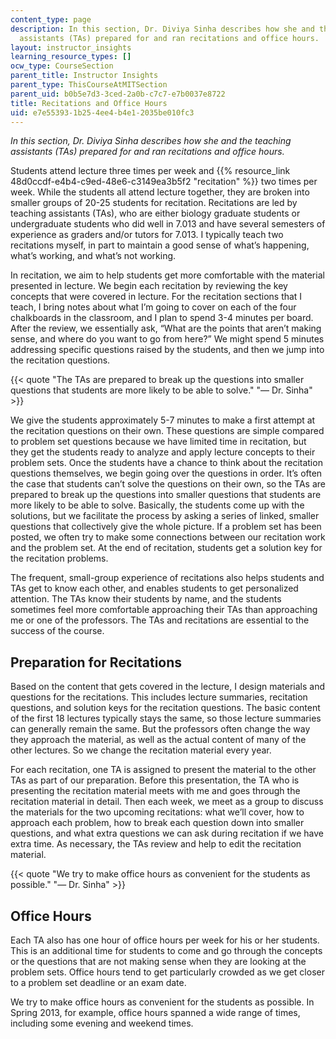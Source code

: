```yaml
---
content_type: page
description: In this section, Dr. Diviya Sinha describes how she and the teaching
  assistants (TAs) prepared for and ran recitations and office hours.
layout: instructor_insights
learning_resource_types: []
ocw_type: CourseSection
parent_title: Instructor Insights
parent_type: ThisCourseAtMITSection
parent_uid: b0b5e7d3-3ced-2a0b-c7c7-e7b0037e8722
title: Recitations and Office Hours
uid: e7e55393-1b25-4ee4-b4e1-2035be010fc3
---
```


_In this section, Dr. Diviya Sinha describes how she and the teaching assistants (TAs) prepared for and ran recitations and office hours._

Students attend lecture three times per week and {{% resource_link 48d0ccdf-e4b4-c9ed-48e6-c3149ea3b5f2 "recitation" %}} two times per week. While the students all attend lecture together, they are broken into smaller groups of 20-25 students for recitation. Recitations are led by teaching assistants (TAs), who are either biology graduate students or undergraduate students who did well in 7.013 and have several semesters of experience as graders and/or tutors for 7.013. I typically teach two recitations myself, in part to maintain a good sense of what’s happening, what’s working, and what’s not working.

In recitation, we aim to help students get more comfortable with the material presented in lecture. We begin each recitation by reviewing the key concepts that were covered in lecture. For the recitation sections that I teach, I bring notes about what I’m going to cover on each of the four chalkboards in the classroom, and I plan to spend 3-4 minutes per board. After the review, we essentially ask, “What are the points that aren’t making sense, and where do you want to go from here?” We might spend 5 minutes addressing specific questions raised by the students, and then we jump into the recitation questions.

{{< quote "The TAs are prepared to break up the questions into smaller questions that students are more likely to be able to solve." "— Dr. Sinha" >}}

We give the students approximately 5-7 minutes to make a first attempt at the recitation questions on their own. These questions are simple compared to problem set questions because we have limited time in recitation, but they get the students ready to analyze and apply lecture concepts to their problem sets. Once the students have a chance to think about the recitation questions themselves, we begin going over the questions in order. It’s often the case that students can’t solve the questions on their own, so the TAs are prepared to break up the questions into smaller questions that students are more likely to be able to solve. Basically, the students come up with the solutions, but we facilitate the process by asking a series of linked, smaller questions that collectively give the whole picture. If a problem set has been posted, we often try to make some connections between our recitation work and the problem set. At the end of recitation, students get a solution key for the recitation problems.

The frequent, small-group experience of recitations also helps students and TAs get to know each other, and enables students to get personalized attention. The TAs know their students by name, and the students sometimes feel more comfortable approaching their TAs than approaching me or one of the professors. The TAs and recitations are essential to the success of the course.

Preparation for Recitations
---------------------------

Based on the content that gets covered in the lecture, I design materials and questions for the recitations. This includes lecture summaries, recitation questions, and solution keys for the recitation questions. The basic content of the first 18 lectures typically stays the same, so those lecture summaries can generally remain the same. But the professors often change the way they approach the material, as well as the actual content of many of the other lectures. So we change the recitation material every year.

For each recitation, one TA is assigned to present the material to the other TAs as part of our preparation. Before this presentation, the TA who is presenting the recitation material meets with me and goes through the recitation material in detail. Then each week, we meet as a group to discuss the materials for the two upcoming recitations: what we’ll cover, how to approach each problem, how to break each question down into smaller questions, and what extra questions we can ask during recitation if we have extra time. As necessary, the TAs review and help to edit the recitation material.

{{< quote "We try to make office hours as convenient for the students as possible." "— Dr. Sinha" >}}

Office Hours
------------

Each TA also has one hour of office hours per week for his or her students. This is an additional time for students to come and go through the concepts or the questions that are not making sense when they are looking at the problem sets. Office hours tend to get particularly crowded as we get closer to a problem set deadline or an exam date.

We try to make office hours as convenient for the students as possible. In Spring 2013, for example, office hours spanned a wide range of times, including some evening and weekend times.